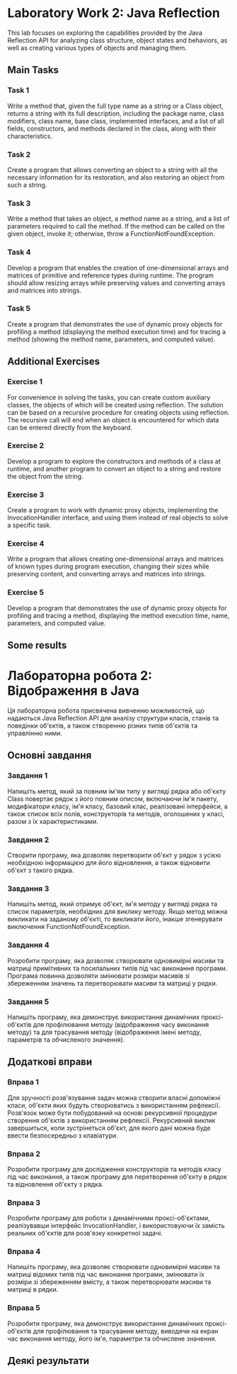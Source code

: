 # Laboratory Work 2: Java Reflection

This lab focuses on exploring the capabilities provided by the Java Reflection API for analyzing class structure, object states and behaviors, as well as creating various types of objects and managing them.

## Main Tasks

### Task 1

Write a method that, given the full type name as a string or a Class object, returns a string with its full description, including the package name, class modifiers, class name, base class, implemented interfaces, and a list of all fields, constructors, and methods declared in the class, along with their characteristics.

### Task 2

Create a program that allows converting an object to a string with all the necessary information for its restoration, and also restoring an object from such a string.

### Task 3

Write a method that takes an object, a method name as a string, and a list of parameters required to call the method. If the method can be called on the given object, invoke it; otherwise, throw a FunctionNotFoundException.

### Task 4

Develop a program that enables the creation of one-dimensional arrays and matrices of primitive and reference types during runtime. The program should allow resizing arrays while preserving values and converting arrays and matrices into strings.

### Task 5

Create a program that demonstrates the use of dynamic proxy objects for profiling a method (displaying the method execution time) and for tracing a method (showing the method name, parameters, and computed value).

## Additional Exercises

### Exercise 1

For convenience in solving the tasks, you can create custom auxiliary classes, the objects of which will be created using reflection. The solution can be based on a recursive procedure for creating objects using reflection. The recursive call will end when an object is encountered for which data can be entered directly from the keyboard.

### Exercise 2

Develop a program to explore the constructors and methods of a class at runtime, and another program to convert an object to a string and restore the object from the string.

### Exercise 3

Create a program to work with dynamic proxy objects, implementing the InvocationHandler interface, and using them instead of real objects to solve a specific task.

### Exercise 4

Write a program that allows creating one-dimensional arrays and matrices of known types during program execution, changing their sizes while preserving content, and converting arrays and matrices into strings.

### Exercise 5

Develop a program that demonstrates the use of dynamic proxy objects for profiling and tracing a method, displaying the method execution time, name, parameters, and computed value.

## Some results

# Лабораторна робота 2: Відображення в Java

Ця лабораторна робота присвячена вивченню можливостей, що надаються Java Reflection API для аналізу структури класів, станів та поведінки об'єктів, а також створенню різних типів об'єктів та управлінню ними.

## Основні завдання

### Завдання 1

Напишіть метод, який за повним ім'ям типу у вигляді рядка або об'єкту Class повертає рядок з його повним описом, включаючи ім'я пакету, модифікатори класу, ім'я класу, базовий клас, реалізовані інтерфейси, а також список всіх полів, конструкторів та методів, оголошених у класі, разом з їх характеристиками.

### Завдання 2

Створити програму, яка дозволяє перетворити об'єкт у рядок з усією необхідною інформацією для його відновлення, а також відновити об'єкт з такого рядка.

### Завдання 3

Напишіть метод, який отримує об'єкт, ім'я методу у вигляді рядка та список параметрів, необхідних для виклику методу. Якщо метод можна викликати на заданому об'єкті, то викликати його, інакше згенерувати виключення FunctionNotFoundException.

### Завдання 4

Розробити програму, яка дозволяє створювати одновимірні масиви та матриці примітивних та посилальних типів під час виконання програми. Програма повинна дозволяти змінювати розміри масивів зі збереженням значень та перетворювати масиви та матриці у рядки.

### Завдання 5

Напишіть програму, яка демонструє використання динамічних проксі-об'єктів для профілювання методу (відображення часу виконання методу) та для трасування методу (відображення імені методу, параметрів та обчисленого значення).

## Додаткові вправи

### Вправа 1

Для зручності розв'язування задач можна створити власні допоміжні класи, об'єкти яких будуть створюватись з використанням рефлексії. Розв'язок може бути побудований на основі рекурсивної процедури створення об'єктів з використанням рефлексії. Рекурсивний виклик завершиться, коли зустрінеться об'єкт, для якого дані можна буде ввести безпосередньо з клавіатури.

### Вправа 2

Розробити програму для дослідження конструкторів та методів класу під час виконання, а також програму для перетворення об'єкту в рядок та відновлення об'єкту з рядка.

### Вправа 3

Розробити програму для роботи з динамічними проксі-об'єктами, реалізувавши інтерфейс InvocationHandler, і використовуючи їх замість реальних об'єктів для розв'язку конкретної задачі.

### Вправа 4

Напишіть програму, яка дозволяє створювати одновимірні масиви та матриці відомих типів під час виконання програми, змінювати їх розміри зі збереженням вмісту, а також перетворювати масиви та матриці в рядки.

### Вправа 5

Розробити програму, яка демонструє використання динамічних проксі-об'єктів для профілювання та трасування методу, виводячи на екран час виконання методу, його ім'я, параметри та обчислене значення.

## Деякі результати